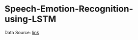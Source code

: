 # Speech-Emotion-Recognition-using-LSTM

Data Source: [link](https://doi.org/10.1371/journal.pone.0196391)
